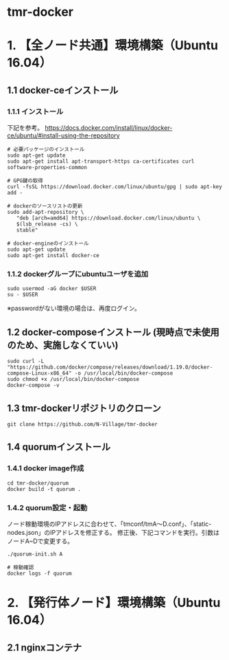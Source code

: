 # tmr-docker
# 1. 【全ノード共通】環境構築（Ubuntu 16.04）
## 1.1 docker-ceインストール
### 1.1.1 インストール
下記を参考。
https://docs.docker.com/install/linux/docker-ce/ubuntu/#install-using-the-repository

```
# 必要パッケージのインストール
sudo apt-get update
sudo apt-get install apt-transport-https ca-certificates curl software-properties-common

# GPG鍵の取得
curl -fsSL https://download.docker.com/linux/ubuntu/gpg | sudo apt-key add -

# dockerのソースリストの更新
sudo add-apt-repository \
   "deb [arch=amd64] https://download.docker.com/linux/ubuntu \
   $(lsb_release -cs) \
   stable"

# docker-engineのインストール
sudo apt-get update
sudo apt-get install docker-ce
```

### 1.1.2 dockerグループにubuntuユーザを追加
```
sudo usermod -aG docker $USER
su - $USER
```
※passwordがない環境の場合は、再度ログイン。

## 1.2 docker-composeインストール (現時点で未使用のため、実施しなくていい)
```
sudo curl -L "https://github.com/docker/compose/releases/download/1.19.0/docker-compose-Linux-x86_64" -o /usr/local/bin/docker-compose
sudo chmod +x /usr/local/bin/docker-compose
docker-compose -v
```

## 1.3 tmr-dockerリポジトリのクローン
```
git clone https://github.com/N-Village/tmr-docker
```

## 1.4 quorumインストール
### 1.4.1 docker image作成
```
cd tmr-docker/quorum
docker build -t quorum .
```

### 1.4.2 quorum設定・起動
ノード稼動環境のIPアドレスに合わせて、「tmconf/tmA～D.conf」、「static-nodes.json」のIPアドレスを修正する。
修正後、下記コマンドを実行。引数はノードA~Dで変更する。
```
./quorum-init.sh A

# 稼動確認
docker logs -f quorum
```

# 2. 【発行体ノード】環境構築（Ubuntu 16.04）

## 2.1 nginxコンテナ



